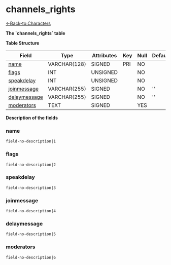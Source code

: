 # channels\_rights

[<-Back-to:Characters](database-characters)

**The \`channels\_rights\` table**

**Table Structure**

| Field             | Type         | Attributes | Key | Null | Default | Extra | Comment |
| ----------------- | ------------ | ---------- | --- | ---- | ------- | ----- | ------- |
| [name][1]         | VARCHAR(128) | SIGNED     | PRI | NO   |         |       |         |
| [flags][2]        | INT          | UNSIGNED   |     | NO   |         |       |         |
| [speakdelay][3]   | INT          | UNSIGNED   |     | NO   |         |       |         |
| [joinmessage][4]  | VARCHAR(255) | SIGNED     |     | NO   | ''      |       |         |
| [delaymessage][5] | VARCHAR(255) | SIGNED     |     | NO   | ''      |       |         |
| [moderators][6]   | TEXT         | SIGNED     |     | YES  |         |       |         |

[1]: #name
[2]: #flags
[3]: #speakdelay
[4]: #joinmessage
[5]: #delaymessage
[6]: #moderators

**Description of the fields**

### name

`field-no-description|1`

### flags

`field-no-description|2`

### speakdelay

`field-no-description|3`

### joinmessage

`field-no-description|4`

### delaymessage

`field-no-description|5`

### moderators

`field-no-description|6`
